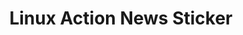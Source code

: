 ---
description: Celebrate 200 episodes of your favorite Linux news podcast!
link: https://www.jupitergarage.com/product/lansticker
shortname: jupitergarage.com-lan
title: Linux Action News Sticker
---